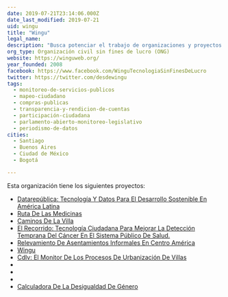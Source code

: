 ```yaml
---
date: 2019-07-21T23:14:06.000Z
date_last_modified: 2019-07-21
uid: wingu
title: "Wingu"
legal_name: 
description: "Busca potenciar el trabajo de organizaciones y proyectos sin fines de lucro de América Latina a través de la incorporación de tecnología y metodologías innovadoras."
org_type: Organización civil sin fines de lucro (ONG)
website: https://winguweb.org/
year_founded: 2008
facebook: https://www.facebook.com/WinguTecnologiaSinFinesDeLucro
twitter: https://twitter.com/desdewingu
tags:
  - monitoreo-de-servicios-publicos
  - mapeo-ciudadano
  - compras-publicas
  - transparencia-y-rendicion-de-cuentas
  - participación-ciudadana
  - parlamento-abierto-monitoreo-legislativo
  - periodismo-de-datos
cities: 
  - Santiago
  - Buenos Aires
  - Ciudad de México
  - Bogotá

---
```


Esta organización tiene los siguientes proyectos:

- [Datarepública: Tecnología Y Datos Para El Desarrollo Sostenible En América Latina](/i/datarepublica-tecnologia-y-datos-para-el-desarrollo-sostenible-en-america-latina.html)
- [Ruta De Las Medicinas](/i/ruta-de-las-medicinas.html)
- [Caminos De La Villa](/i/caminos-de-la-villa.html)
- [El Recorrido: Tecnología Ciudadana Para Mejorar La Detección Temprana Del Cáncer En El Sistema Público De Salud.](/i/el-recorrido-tecnologia-ciudadana-para-mejorar-la-deteccion-temprana-del-cancer-en-el-sistema-publico-de-salud.html)
- [Relevamiento De Asentamientos Informales En Centro América](/i/relevamiento-de-asentamientos-informales-en-centro-america.html)
- [Wingu](/i/wingu.html)
- [Cdlv: El Monitor De Los Procesos De Urbanización De Villas](/i/cdlv-el-monitor-de-los-procesos-de-urbanizacion-de-villas.html)
- [](/i/el-recorrido-tecnologia-ciudadana-para-mejorar-la-deteccion-temprana-del-cancer-en-el-sistema-publico-de-salud.html)
- [](/i/ruta-de-las-medicinas.html)
- [](/i/datarepublica-tecnologia-y-datos-para-el-desarrollo-sostenible-en-america-latina.html)
- [Calculadora De La Desigualdad De Género](/i/calculadora-de-la-desigualdad-de-genero.html)
